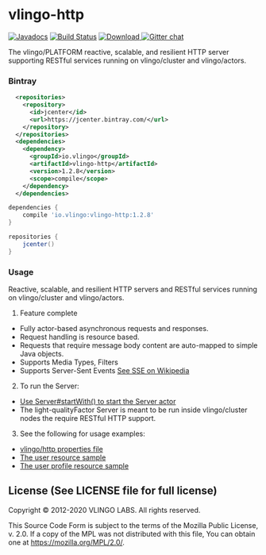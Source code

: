 # vlingo-http

[![Javadocs](http://javadoc.io/badge/io.vlingo/vlingo-http.svg?color=brightgreen)](http://javadoc.io/doc/io.vlingo/vlingo-http) [![Build Status](https://travis-ci.org/vlingo/vlingo-http.svg?branch=master)](https://travis-ci.org/vlingo/vlingo-http) [ ![Download](https://api.bintray.com/packages/vlingo/vlingo-platform-java/vlingo-http/images/download.svg) ](https://bintray.com/vlingo/vlingo-platform-java/vlingo-http/_latestVersion) [![Gitter chat](https://badges.gitter.im/gitterHQ/gitter.png)](https://gitter.im/vlingo-platform-java/http)

The vlingo/PLATFORM reactive, scalable, and resilient HTTP server supporting RESTful services running on vlingo/cluster and vlingo/actors.

### Bintray

```xml
  <repositories>
    <repository>
      <id>jcenter</id>
      <url>https://jcenter.bintray.com/</url>
    </repository>
  </repositories>
  <dependencies>
    <dependency>
      <groupId>io.vlingo</groupId>
      <artifactId>vlingo-http</artifactId>
      <version>1.2.8</version>
      <scope>compile</scope>
    </dependency>
  </dependencies>
```

```gradle
dependencies {
    compile 'io.vlingo:vlingo-http:1.2.8'
}

repositories {
    jcenter()
}
```

### Usage

Reactive, scalable, and resilient HTTP servers and RESTful services running on vlingo/cluster and vlingo/actors.

1. Feature complete
  * Fully actor-based asynchronous requests and responses.
  * Request handling is resource based.
  * Requests that require message body content are auto-mapped to simple Java objects.
  * Supports Media Types, Filters
  * Supports Server-Sent Events [See SSE on Wikipedia](https://en.wikipedia.org/wiki/Server-sent_events)
2. To run the Server:
  * [Use Server#startWith() to start the Server actor](https://github.com/vlingo/vlingo-http/blob/master/src/main/java/io/vlingo/http/resource/Server.java)
  * The light-qualityFactor Server is meant to be run inside vlingo/cluster nodes the require RESTful HTTP support.
3. See the following for usage examples:
  * [vlingo/http properties file](https://github.com/vlingo/vlingo-http/blob/master/src/test/resources/vlingo-http.properties)
  * [The user resource sample](https://github.com/vlingo/vlingo-http/blob/master/src/main/java/io/vlingo/http/sample/user/UserResource.java)
  * [The user profile resource sample](https://github.com/vlingo/vlingo-http/blob/master/src/main/java/io/vlingo/http/sample/user/ProfileResource.java)

License (See LICENSE file for full license)
-------------------------------------------
Copyright © 2012-2020 VLINGO LABS. All rights reserved.

This Source Code Form is subject to the terms of the
Mozilla Public License, v. 2.0. If a copy of the MPL
was not distributed with this file, You can obtain
one at https://mozilla.org/MPL/2.0/.
